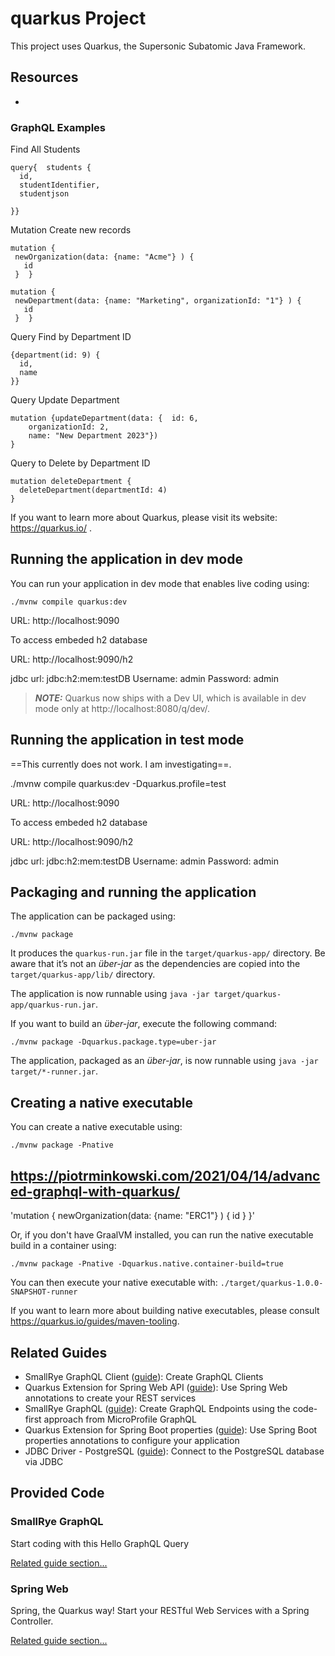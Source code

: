 # quarkus Project

This project uses Quarkus, the Supersonic Subatomic Java Framework.

## Resources
- 
### GraphQL Examples
Find All Students
```shell script
query{  students {
  id,
  studentIdentifier,
  studentjson

}}
```
Mutation Create new records
```shell script
mutation {
 newOrganization(data: {name: "Acme"} ) {
   id
 }  } 
```
```shell script
mutation {
 newDepartment(data: {name: "Marketing", organizationId: "1"} ) {
   id
 }  }
```
Query Find by Department ID
```shell script
{department(id: 9) {
  id,
  name
}}
```

Query Update Department
```shell script
mutation {updateDepartment(data: {  id: 6,
    organizationId: 2,
    name: "New Department 2023"})
}

```

Query to Delete by Department ID
```shell script
mutation deleteDepartment {
  deleteDepartment(departmentId: 4) 
}
```
If you want to learn more about Quarkus, please visit its website: https://quarkus.io/ .

## Running the application in dev mode

You can run your application in dev mode that enables live coding using:
```shell script
./mvnw compile quarkus:dev
```

URL: http://localhost:9090 

 To access embeded h2 database
 
 URL: http://localhost:9090/h2

jdbc url: jdbc:h2:mem:testDB
 Username: admin
 Password: admin

> **_NOTE:_**  Quarkus now ships with a Dev UI, which is available in dev mode only at http://localhost:8080/q/dev/.

## Running the application in test mode
 ==This currently does not work.  I am investigating==.

./mvnw compile quarkus:dev -Dquarkus.profile=test

 URL: http://localhost:9090 

 To access embeded h2 database
 
 URL: http://localhost:9090/h2

jdbc url: jdbc:h2:mem:testDB
 Username: admin
 Password: admin

## Packaging and running the application

The application can be packaged using:
```shell script
./mvnw package
```
It produces the `quarkus-run.jar` file in the `target/quarkus-app/` directory.
Be aware that it’s not an _über-jar_ as the dependencies are copied into the `target/quarkus-app/lib/` directory.

The application is now runnable using `java -jar target/quarkus-app/quarkus-run.jar`.

If you want to build an _über-jar_, execute the following command:
```shell script
./mvnw package -Dquarkus.package.type=uber-jar
```

The application, packaged as an _über-jar_, is now runnable using `java -jar target/*-runner.jar`.

## Creating a native executable

You can create a native executable using: 
```shell script
./mvnw package -Pnative
```
## https://piotrminkowski.com/2021/04/14/advanced-graphql-with-quarkus/

'mutation {
 newOrganization(data: {name: "ERC1"} ) {
   id
 }  }'


Or, if you don't have GraalVM installed, you can run the native executable build in a container using: 
```shell script
./mvnw package -Pnative -Dquarkus.native.container-build=true
```

You can then execute your native executable with: `./target/quarkus-1.0.0-SNAPSHOT-runner`

If you want to learn more about building native executables, please consult https://quarkus.io/guides/maven-tooling.

## Related Guides

- SmallRye GraphQL Client ([guide](https://quarkus.io/guides/smallrye-graphql-client)): Create GraphQL Clients
- Quarkus Extension for Spring Web API ([guide](https://quarkus.io/guides/spring-web)): Use Spring Web annotations to create your REST services
- SmallRye GraphQL ([guide](https://quarkus.io/guides/microprofile-graphql)): Create GraphQL Endpoints using the code-first approach from MicroProfile GraphQL
- Quarkus Extension for Spring Boot properties ([guide](https://quarkus.io/guides/spring-boot-properties)): Use Spring Boot properties annotations to configure your application
- JDBC Driver - PostgreSQL ([guide](https://quarkus.io/guides/datasource)): Connect to the PostgreSQL database via JDBC

## Provided Code

### SmallRye GraphQL

Start coding with this Hello GraphQL Query

[Related guide section...](https://quarkus.io/guides/smallrye-graphql)

### Spring Web

Spring, the Quarkus way! Start your RESTful Web Services with a Spring Controller.

[Related guide section...](https://quarkus.io/guides/spring-web#greetingcontroller)
